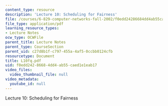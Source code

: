 ```yaml
---
content_type: resource
description: 'Lecture 10: Scheduling for Fairness'
file: /courses/6-829-computer-networks-fall-2002/f0edd24286684dd4ab55caed1e1eab17_L10fq.pdf
file_type: application/pdf
learning_resource_types:
- Lecture Notes
ocw_type: OCWFile
parent_title: Lecture Notes
parent_type: CourseSection
parent_uid: c27d8b1f-c797-455a-4af5-0ccbb0124cfb
resourcetype: Document
title: L10fq.pdf
uid: f0edd242-8668-4dd4-ab55-caed1e1eab17
video_files:
  video_thumbnail_file: null
video_metadata:
  youtube_id: null
---
```

Lecture 10: Scheduling for Fairness